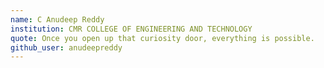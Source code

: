 ```yaml
---
name: C Anudeep Reddy
institution: CMR COLLEGE OF ENGINEERING AND TECHNOLOGY
quote: Once you open up that curiosity door, everything is possible.
github_user: anudeepreddy
---
```

